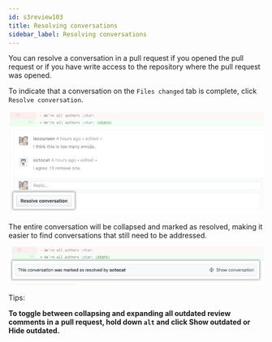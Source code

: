```yaml
---
id: s3review103
title: Resolving conversations
sidebar_label: Resolving conversations
---
```


You can resolve a conversation in a pull request if you opened the pull request or if you have write access to the repository where the pull request was opened.

To indicate that a conversation on the `Files changed` tab is complete, click `Resolve conversation`.



![xxx](https://raw.githubusercontent.com/ChickenKyiv/awesome-git-article/master/img/PR/review/conversation-with-resolve-button.png)

The entire conversation will be collapsed and marked as resolved,
making it easier to find conversations that still need to be addressed.



![xxx](https://raw.githubusercontent.com/ChickenKyiv/awesome-git-article/master/img/PR/review/resolved-conversation.png)


Tips:

**To toggle between collapsing and expanding all outdated review comments in a**
**pull request, hold down `alt` and click Show outdated or Hide outdated.**
